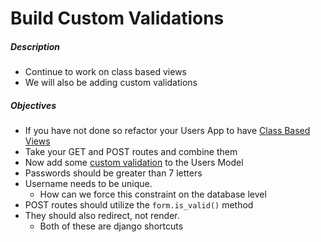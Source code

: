 # Build Custom Validations

##### Description

* Continue to work on class based views
* We will also be adding custom validations

##### Objectives

* If you have not done so refactor your Users App to have [Class Based Views](https://docs.djangoproject.com/en/1.9/topics/class-based-views/intro/)
* Take your GET and POST routes and combine them
* Now add some [custom validation](https://docs.djangoproject.com/en/1.8/ref/validators/) to the Users Model
* Passwords should be greater than 7 letters
* Username needs to be unique. 
	* How can we force this constraint on the database level
* POST routes should utilize the `form.is_valid()` method
* They should also redirect, not render. 
	* Both of these are django shortcuts
